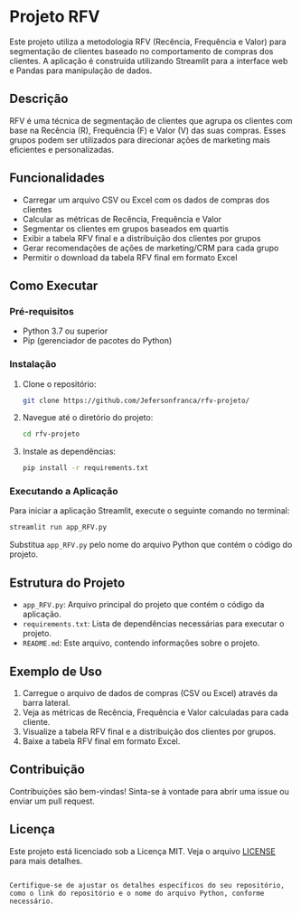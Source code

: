 # Projeto RFV

Este projeto utiliza a metodologia RFV (Recência, Frequência e Valor) para segmentação de clientes baseado no comportamento de compras dos clientes. A aplicação é construída utilizando Streamlit para a interface web e Pandas para manipulação de dados.

## Descrição

RFV é uma técnica de segmentação de clientes que agrupa os clientes com base na Recência (R), Frequência (F) e Valor (V) das suas compras. Esses grupos podem ser utilizados para direcionar ações de marketing mais eficientes e personalizadas.

## Funcionalidades

- Carregar um arquivo CSV ou Excel com os dados de compras dos clientes
- Calcular as métricas de Recência, Frequência e Valor
- Segmentar os clientes em grupos baseados em quartis
- Exibir a tabela RFV final e a distribuição dos clientes por grupos
- Gerar recomendações de ações de marketing/CRM para cada grupo
- Permitir o download da tabela RFV final em formato Excel

## Como Executar

### Pré-requisitos

- Python 3.7 ou superior
- Pip (gerenciador de pacotes do Python)

### Instalação

1. Clone o repositório:
   ```sh
   git clone https://github.com/Jefersonfranca/rfv-projeto/

2. Navegue até o diretório do projeto:
   ```sh
   cd rfv-projeto
   ```
3. Instale as dependências:
   ```sh
   pip install -r requirements.txt
   ```

### Executando a Aplicação

Para iniciar a aplicação Streamlit, execute o seguinte comando no terminal:
```sh
streamlit run app_RFV.py
```
Substitua `app_RFV.py` pelo nome do arquivo Python que contém o código do projeto.

## Estrutura do Projeto

- `app_RFV.py`: Arquivo principal do projeto que contém o código da aplicação.
- `requirements.txt`: Lista de dependências necessárias para executar o projeto.
- `README.md`: Este arquivo, contendo informações sobre o projeto.

## Exemplo de Uso

1. Carregue o arquivo de dados de compras (CSV ou Excel) através da barra lateral.
2. Veja as métricas de Recência, Frequência e Valor calculadas para cada cliente.
3. Visualize a tabela RFV final e a distribuição dos clientes por grupos.
4. Baixe a tabela RFV final em formato Excel.

## Contribuição

Contribuições são bem-vindas! Sinta-se à vontade para abrir uma issue ou enviar um pull request.

## Licença

Este projeto está licenciado sob a Licença MIT. Veja o arquivo [LICENSE](LICENSE) para mais detalhes.
```

Certifique-se de ajustar os detalhes específicos do seu repositório, como o link do repositório e o nome do arquivo Python, conforme necessário.
